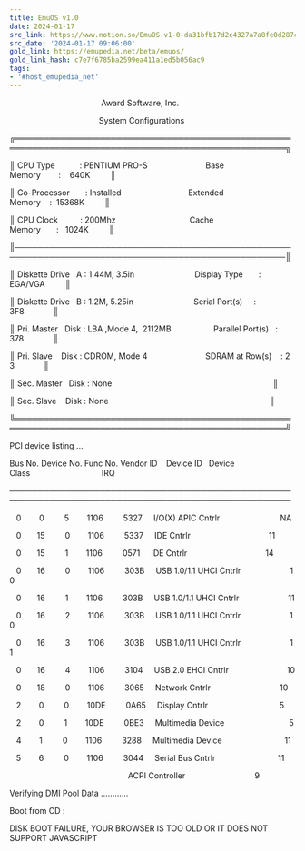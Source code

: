 ```yaml
---
title: EmuOS v1.0
date: 2024-01-17
src_link: https://www.notion.so/EmuOS-v1-0-da31bfb17d2c4327a7a8fe0d287cf048
src_date: '2024-01-17 09:06:00'
gold_link: https://emupedia.net/beta/emuos/
gold_link_hash: c7e7f6785ba2599ea411a1ed5b056ac9
tags:
- '#host_emupedia_net'
---
```



                                          Award Software, Inc.  

                                         System Configurations  

 ╔══════════════════════════════════════════════════════════════════════════════════════════════════╗  

 ║ CPU Type           : PENTIUM PRO-S                          Base Memory        :    640K         ║  

 ║ Co-Processor       : Installed                              Extended Memory    :  15368K         ║  

 ║ CPU Clock          : 200Mhz                                 Cache Memory       :   1024K         ║  

 ║──────────────────────────────────────────────────────────────────────────────────────────────────║  

 ║ Diskette Drive   A : 1.44M, 3.5in                           Display Type       : EGA/VGA         ║  

 ║ Diskette Drive   B : 1.2M, 5.25in                           Serial Port(s)     : 3F8             ║  

 ║ Pri. Master   Disk : LBA ,Mode 4,  2112MB                   Parallel Port(s)   : 378             ║  

 ║ Pri. Slave    Disk : CDROM, Mode 4                          SDRAM at Row(s)    : 2 3             ║  

 ║ Sec. Master   Disk : None                                                                        ║  

 ║ Sec. Slave    Disk : None                                                                        ║  

 ╚══════════════════════════════════════════════════════════════════════════════════════════════════╝  

  

  

 PCI device listing ...  

 Bus No. Device No. Func No. Vendor ID    Device ID   Device Class                                IRQ  

 ────────────────────────────────────────────────────────────────────────────────────────────────────  

    0        0         5        1106         5327     I/O(X) APIC Cntrlr                           NA  

    0       15         0        1106         5337     IDE Cntrlr                                   11  

    0       15         1        1106         0571     IDE Cntrlr                                   14  

    0       16         0        1106         303B     USB 1.0/1.1 UHCI Cntrlr                      10  

    0       16         1        1106         303B     USB 1.0/1.1 UHCI Cntrlr                      11  

    0       16         2        1106         303B     USB 1.0/1.1 UHCI Cntrlr                      10  

    0       16         3        1106         303B     USB 1.0/1.1 UHCI Cntrlr                      11  

    0       16         4        1106         3104     USB 2.0 EHCI Cntrlr                          10  

    0       18         0        1106         3065     Network Cntrlr                               10  

    2        0         0        10DE         0A65     Display Cntrlr                                5  

    2        0         1        10DE         0BE3     Multimedia Device                             5  

    4        1         0        1106         3288     Multimedia Device                            11  

    5        6         0        1106         3044     Serial Bus Cntrlr                            11  

                                                      ACPI Controller                               9  

  

 Verifying DMI Pool Data ............  

 Boot from CD :  

 DISK BOOT FAILURE, YOUR BROWSER IS TOO OLD OR IT DOES NOT SUPPORT JAVASCRIPT